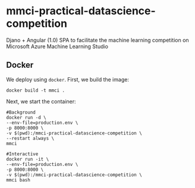 # mmci-practical-datascience-competition
Djano + Angular (1.0) SPA to facilitate the machine learning competition on Microsoft Azure Machine Learning Studio

## Docker
We deploy using `docker`. First, we build the image:

```
docker build -t mmci .
```
 Next, we start the container:
```
#Background
docker run -d \
--env-file=production.env \
-p 8000:8000 \
-v $(pwd):/mmci-practical-datascience-competition \
--restart always \
mmci 
  
#Interactive
docker run -it \
--env-file=production.env \
-p 8000:8000 \
-v $(pwd):/mmci-practical-datascience-competition \
mmci bash 
```